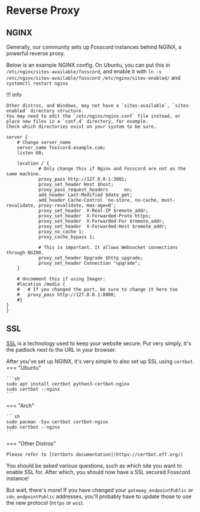 # Reverse Proxy

## NGINX

Generally, our community sets up Fosscord instances behind NGINX, a powerful reverse proxy.

Below is an example NGINX config. On Ubuntu, you can put this in `/etc/nginx/sites-available/fosscord`,
and enable it with `ln -s /etc/nginx/sites-available/fosscord /etc/nginx/sites-enabled/` and `systemctl restart nginx`

!!! info

    Other distros, and Windows, may not have a `sites-available`, `sites-enabled` directory structure.
    You may need to edit the `/etc/nginx/nginx.conf` file instead, or place new files in a `conf.d` directory, for example.
    Check which directories exist on your system to be sure.

```nginx
server {
	# Change server_name
    server_name fosscord.example.com;
    listen 80;

    location / {
			# Only change this if Nginx and Fosscord are not on the same machine.
            proxy_pass http://127.0.0.1:3001;
            proxy_set_header Host $host;
            proxy_pass_request_headers      on;
            add_header Last-Modified $date_gmt;
            add_header Cache-Control 'no-store, no-cache, must-revalidate, proxy-revalidate, max-age=0';
            proxy_set_header  X-Real-IP $remote_addr;
            proxy_set_header  X-Forwarded-Proto https;
            proxy_set_header  X-Forwarded-For $remote_addr;
            proxy_set_header  X-Forwarded-Host $remote_addr;
            proxy_no_cache 1;
            proxy_cache_bypass 1;

			# This is important. It allows Websocket connections through NGINX.
            proxy_set_header Upgrade $http_upgrade;
            proxy_set_header Connection "upgrade";
    }

	# Uncomment this if using Imagor:
	#location /media {
	#	# If you changed the port, be sure to change it here too
	#	proxy_pass http://127.0.0.1:8000;
	#}
}
}
```

## SSL

[SSL](https://en.wikipedia.org/wiki/Secure_Sockets_Layer) is a technology used to keep your website secure.
Put very simply, it's the padlock next to the URL in your browser.

After you've set up NGINX, it's very simple to also set up SSL using `certbot`.
=== "Ubuntu"

    ```sh
    sudo apt install certbot python3-certbot-nginx
    sudo certbot --nginx
    ```

=== "Arch"

    ```sh
    sudo pacman -Syu certbot certbot-nginx
    sudo certbot --nginx
    ```

=== "Other Distros"

    Please refer to [Certbots documentation](https://certbot.eff.org/)

You should be asked various questions, such as which site you want to enable SSL for.
After which, you should now have a SSL secured Fosscord instance!

But wait, there's more! If you have changed your `gateway_endpointPublic`
or `cdn_endpointPublic` addresses, you'll probably have to update those to use the new protocol (`https` or `wss`).
